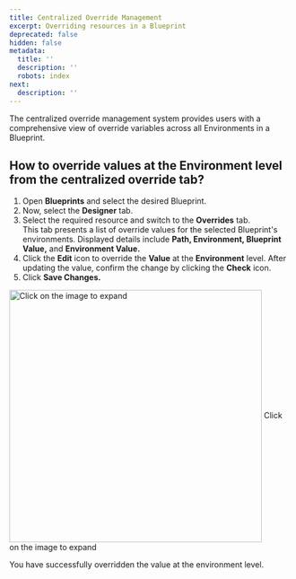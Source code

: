 ```yaml
---
title: Centralized Override Management
excerpt: Overriding resources in a Blueprint
deprecated: false
hidden: false
metadata:
  title: ''
  description: ''
  robots: index
next:
  description: ''
---
```

The centralized override management system provides users with a comprehensive view of override variables across all Environments in a Blueprint.

## How to override values at the Environment level from the centralized override tab?

1. Open **Blueprints** and select the desired Blueprint.
2. Now, select the **Designer** tab.
3. Select the required resource and switch to the **Overrides** tab.\
   This tab presents a list of override values for the selected Blueprint's environments. Displayed details include **Path, Environment, Blueprint Value,** and **Environment Value.**
4. Click the **Edit** icon to override the **Value** at the **Environment** level. After updating the value, confirm the change by clicking the **Check** icon.
5. Click **Save Changes.**

<Image alt="Click on the image to expand" align="center" width="450px" border={true} src="https://files.readme.io/e9ebde6-image.png">
  Click on the image to expand
</Image>

You have successfully overridden the value at the environment level.
